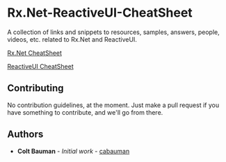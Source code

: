 # Rx.Net-ReactiveUI-CheatSheet
A collection of links and snippets to resources, samples, answers, people, videos, etc. related to Rx.Net and ReactiveUI.

[Rx.Net CheatSheet](RxNet.md)

[ReactiveUI CheatSheet](RxUI.md)

## Contributing

No contribution guidelines, at the moment. Just make a pull request if you have something to contribute, and we'll go from there.

## Authors

* **Colt Bauman** - *Initial work* - [cabauman](https://github.com/cabauman)
